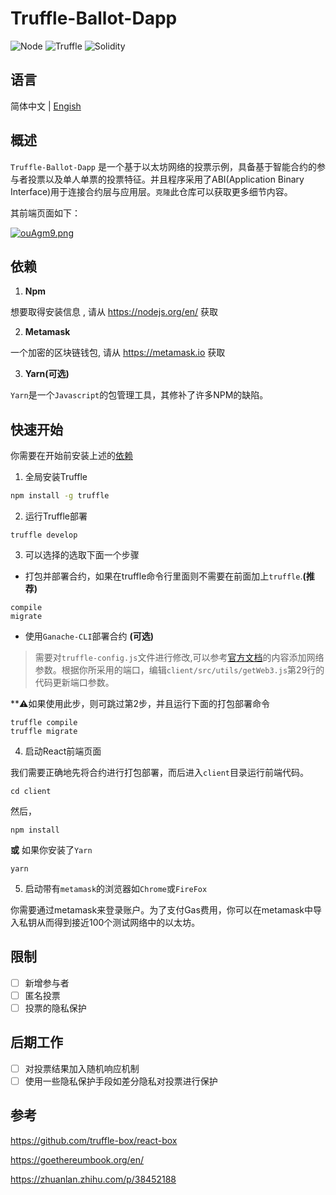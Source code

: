 # Truffle-Ballot-Dapp

![Node](https://img.shields.io/static/v1?label=react&message=Node.js&color=blue&logo=react)
![Truffle](https://img.shields.io/static/v1?label=Ethereum&message=Truffle&color=orange&logo=Ethereum)
![Solidity](https://img.shields.io/static/v1?label=Solidity&message=Ethereum&color=green&logo=Solidity)

## 语言

简体中文 |
[Engish](https://github.com/favorhau/Truffle-Ballot-Dapp/blob/main/README.md)


## 概述

`Truffle-Ballot-Dapp` 是一个基于以太坊网络的投票示例，具备基于智能合约的参与者投票以及单人单票的投票特征。并且程序采用了ABI(Application Binary Interface)用于连接合约层与应用层。`克隆`此仓库可以获取更多细节内容。
 
其前端页面如下：

[![ouAgm9.png](https://z3.ax1x.com/2021/11/28/ouAgm9.png)](https://imgtu.com/i/ouAgm9)

## 依赖

1. **Npm** 

想要取得安装信息 , 请从 https://nodejs.org/en/ 获取

2. **Metamask**

一个加密的区块链钱包, 请从 https://metamask.io 获取

3. **Yarn(可选)**

`Yarn`是一个`Javascript`的包管理工具，其修补了许多NPM的缺陷。

## 快速开始

你需要在开始前安装上述的[依赖](#依赖)

1. 全局安装Truffle

```bash
npm install -g truffle
```

2. 运行Truffle部署

```
truffle develop
```

3. 可以选择的选取下面一个步骤

- 打包并部署合约，如果在truffle命令行里面则不需要在前面加上`truffle`.**(推荐)**
```
compile
migrate
```

- 使用`Ganache-CLI`部署合约 **(可选)**
> 需要对`truffle-config.js`文件进行修改,可以参考[官方文档](https://www.trufflesuite.com/docs/truffle/reference/configuration#networks)的内容添加网络参数。根据你所采用的端口，编辑`client/src/utils/getWeb3.js`第29行的代码更新端口参数。

**⚠️如果使用此步，则可跳过第2步，并且运行下面的打包部署命令

```
truffle compile
truffle migrate
```

4. 启动React前端页面

我们需要正确地先将合约进行打包部署，而后进入`client`目录运行前端代码。

```
cd client
```
然后，

```
npm install
```
**或** 如果你安装了`Yarn`
```
yarn
```

5. 启动带有`metamask`的浏览器如`Chrome`或`FireFox`

你需要通过metamask来登录账户。为了支付Gas费用，你可以在metamask中导入私钥从而得到接近100个测试网络中的以太坊。

## 限制

- [ ] 新增参与者
- [ ] 匿名投票
- [ ] 投票的隐私保护

## 后期工作
- [ ] 对投票结果加入随机响应机制
- [ ] 使用一些隐私保护手段如差分隐私对投票进行保护

## 参考

https://github.com/truffle-box/react-box

https://goethereumbook.org/en/

https://zhuanlan.zhihu.com/p/38452188